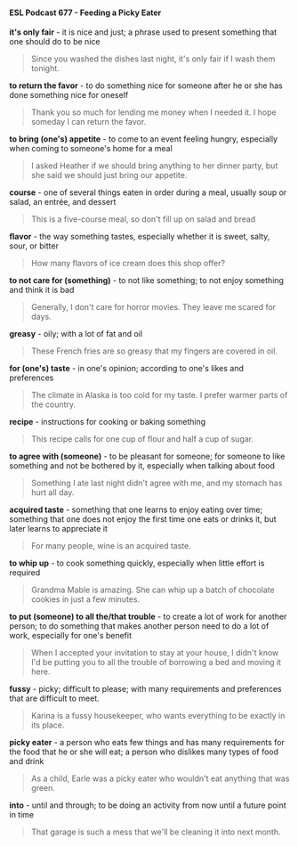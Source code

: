 #### ESL Podcast 677 - Feeding a Picky Eater

**it's only fair** - it is nice and just; a phrase used to present something that one
should do to be nice

> Since you washed the dishes last night, it's only fair if I wash them tonight.

**to return the favor** - to do something nice for someone after he or she has done
something nice for oneself

> Thank you so much for lending me money when I needed it. I hope someday I
can return the favor.

**to bring (one's) appetite** - to come to an event feeling hungry, especially when
coming to someone's home for a meal

> I asked Heather if we should bring anything to her dinner party, but she said we
should just bring our appetite.

**course** - one of several things eaten in order during a meal, usually soup or
salad, an entrée, and dessert

> This is a five-course meal, so don't fill up on salad and bread

**flavor** - the way something tastes, especially whether it is sweet, salty, sour, or
bitter

> How many flavors of ice cream does this shop offer?

**to not care for (something)** - to not like something; to not enjoy something and
think it is bad

> Generally, I don't care for horror movies. They leave me scared for days.

**greasy** - oily; with a lot of fat and oil

> These French fries are so greasy that my fingers are covered in oil.

**for (one's) taste** - in one's opinion; according to one's likes and preferences

> The climate in Alaska is too cold for my taste. I prefer warmer parts of the
country.

**recipe** - instructions for cooking or baking something

> This recipe calls for one cup of flour and half a cup of sugar.

**to agree with (someone)** - to be pleasant for someone; for someone to like
something and not be bothered by it, especially when talking about food

> Something I ate last night didn't agree with me, and my stomach has hurt all
day.

**acquired taste** - something that one learns to enjoy eating over time; something
that one does not enjoy the first time one eats or drinks it, but later learns to
appreciate it

> For many people, wine is an acquired taste.

**to whip up** - to cook something quickly, especially when little effort is required

> Grandma Mable is amazing. She can whip up a batch of chocolate cookies in
just a few minutes.

**to put (someone) to all the/that trouble** - to create a lot of work for another
person; to do something that makes another person need to do a lot of work,
especially for one's benefit

> When I accepted your invitation to stay at your house, I didn't know I'd be
putting you to all the trouble of borrowing a bed and moving it here.

**fussy** - picky; difficult to please; with many requirements and preferences that
are difficult to meet.

> Karina is a fussy housekeeper, who wants everything to be exactly in its place.

**picky eater** - a person who eats few things and has many requirements for the
food that he or she will eat; a person who dislikes many types of food and drink

> As a child, Earle was a picky eater who wouldn't eat anything that was green.

**into** - until and through; to be doing an activity from now until a future point in
time

> That garage is such a mess that we'll be cleaning it into next month.

